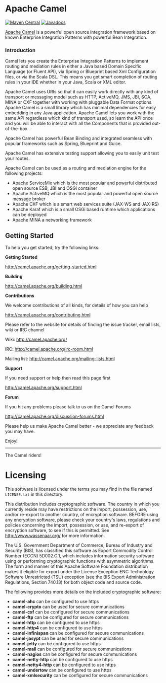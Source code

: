 # Apache Camel

[![Maven Central](https://maven-badges.herokuapp.com/maven-central/org.apache.camel/apache-camel/badge.svg?style=flat-square)](https://maven-badges.herokuapp.com/maven-central/org.apache.camel/apache-camel)
[![Javadocs](http://www.javadoc.io/badge/org.apache.camel/apache-camel.svg?color=brightgreen)](http://www.javadoc.io/doc/org.apache.camel/apache-camel)

[Apache Camel](http://camel.apache.org/) is a powerful open source integration framework based on known
Enterprise Integration Patterns with powerful Bean Integration.

### Introduction

Camel lets you create the Enterprise Integration Patterns to implement routing
and mediation rules in either a Java based Domain Specific Language (or Fluent API),
via Spring or Blueprint based Xml Configuration files, or via the Scala DSL.
This means you get smart completion of routing rules in your IDE whether
in your Java, Scala or XML editor.

Apache Camel uses URIs so that it can easily work directly with any kind of
transport or messaging model such as HTTP, ActiveMQ, JMS, JBI, SCA, MINA
or CXF together with working with pluggable Data Format options.
Apache Camel is a small library which has minimal dependencies for easy embedding
in any Java application. Apache Camel lets you work with the same API regardless
which kind of transport used, so learn the API once and you will be able to
interact with all the Components that is provided out-of-the-box.

Apache Camel has powerful Bean Binding and integrated seamless with
popular frameworks such as Spring, Blueprint and Guice.

Apache Camel has extensive testing support allowing you to easily
unit test your routes.

Apache Camel can be used as a routing and mediation engine for the
following projects:

* Apache ServiceMix which is the most popular and powerful distributed open source ESB, JBI and OSGi container
* Apache ActiveMQ which is the most popular and powerful open source message broker
* Apache CXF which is a smart web services suite (JAX-WS and JAX-RS)
* Apache Karaf which is a small OSGi based runtime which applications can be deployed
* Apache MINA a networking framework


## Getting Started

To help you get started, try the following links:

**Getting Started**
  
<http://camel.apache.org/getting-started.html>

**Building**
  
<http://camel.apache.org/building.html>

**Contributions**

We welcome contributions of all kinds, for details of how you can help
  
<http://camel.apache.org/contributing.html>

Please refer to the website for details of finding the issue tracker, 
email lists, wiki or IRC channel
  
Wiki: <http://camel.apache.org/>

IRC: <http://camel.apache.org/irc-room.html>

Mailing list: <http://camel.apache.org/mailing-lists.html>

**Support**

If you need support or help then read this page first
  
<http://camel.apache.org/support.html>

**Forum**

If you hit any problems please talk to us on the Camel Forums
  
<http://camel.apache.org/discussion-forums.html>

Please help us make Apache Camel better - we appreciate any feedback 
you may have.

Enjoy!

-----------------
The Camel riders!

# Licensing

This software is licensed under the terms you may find in the file
named `LICENSE.txt` in this directory.
   
This distribution includes cryptographic software.  The country in
which you currently reside may have restrictions on the import,
possession, use, and/or re-export to another country, of
encryption software.  BEFORE using any encryption software, please
check your country's laws, regulations and policies concerning the
import, possession, or use, and re-export of encryption software, to
see if this is permitted.  See <http://www.wassenaar.org/> for more
information.

The U.S. Government Department of Commerce, Bureau of Industry and
Security (BIS), has classified this software as Export Commodity
Control Number (ECCN) 5D002.C.1, which includes information security
software using or performing cryptographic functions with asymmetric
algorithms.  The form and manner of this Apache Software Foundation
distribution makes it eligible for export under the License Exception
ENC Technology Software Unrestricted (TSU) exception (see the BIS
Export Administration Regulations, Section 740.13) for both object
code and source code.

The following provides more details on the included cryptographic
software:

* **camel-ahc** can be configured to use https
* **camel-crypto** can be used for secure communications
* **camel-cxf** can be configured for secure communications
* **camel-ftp** can be configured for secure communications
* **camel-http** can be configured to use https
* **camel-http4** can be configured to use https
* **camel-infinispan** can be configured for secure communications
* **camel-jasypt** can be used for secure communications
* **camel-jetty** can be configured to use https
* **camel-mail** can be configured for secure communications
* **camel-nagios** can be configured for secure communications
* **camel-netty-http** can be configured to use https
* **camel-netty4-http** can be configured to use https
* **camel-undertow** can be configured to use https
* **camel-xmlsecurity** can be configured for secure communications

